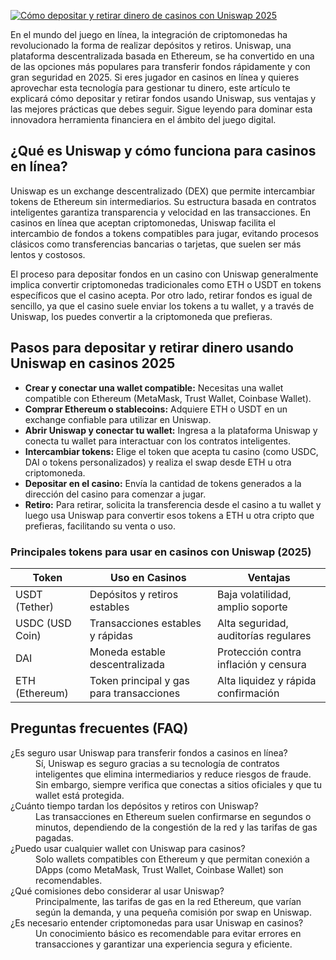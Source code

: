 [![Cómo depositar y retirar dinero de casinos con Uniswap 2025](https://123-caf.pages.dev/gitsignup.png)](https://vrmoo.ru/Bt82HjjY)

<p>En el mundo del juego en línea, la integración de criptomonedas ha revolucionado la forma de realizar depósitos y retiros. Uniswap, una plataforma descentralizada basada en Ethereum, se ha convertido en una de las opciones más populares para transferir fondos rápidamente y con gran seguridad en 2025. Si eres jugador en casinos en línea y quieres aprovechar esta tecnología para gestionar tu dinero, este artículo te explicará cómo depositar y retirar fondos usando Uniswap, sus ventajas y las mejores prácticas que debes seguir. Sigue leyendo para dominar esta innovadora herramienta financiera en el ámbito del juego digital.</p>  <h2>¿Qué es Uniswap y cómo funciona para casinos en línea?</h2> <p>Uniswap es un exchange descentralizado (DEX) que permite intercambiar tokens de Ethereum sin intermediarios. Su estructura basada en contratos inteligentes garantiza transparencia y velocidad en las transacciones. En casinos en línea que aceptan criptomonedas, Uniswap facilita el intercambio de fondos a tokens compatibles para jugar, evitando procesos clásicos como transferencias bancarias o tarjetas, que suelen ser más lentos y costosos.</p> <p>El proceso para depositar fondos en un casino con Uniswap generalmente implica convertir criptomonedas tradicionales como ETH o USDT en tokens específicos que el casino acepta. Por otro lado, retirar fondos es igual de sencillo, ya que el casino suele enviar los tokens a tu wallet, y a través de Uniswap, los puedes convertir a la criptomoneda que prefieras.</p>  <h2>Pasos para depositar y retirar dinero usando Uniswap en casinos 2025</h2> <ul>   <li><strong>Crear y conectar una wallet compatible:</strong> Necesitas una wallet compatible con Ethereum (MetaMask, Trust Wallet, Coinbase Wallet).</li>   <li><strong>Comprar Ethereum o stablecoins:</strong> Adquiere ETH o USDT en un exchange confiable para utilizar en Uniswap.</li>   <li><strong>Abrir Uniswap y conectar tu wallet:</strong> Ingresa a la plataforma Uniswap y conecta tu wallet para interactuar con los contratos inteligentes.</li>   <li><strong>Intercambiar tokens:</strong> Elige el token que acepta tu casino (como USDC, DAI o tokens personalizados) y realiza el swap desde ETH u otra criptomoneda.</li>   <li><strong>Depositar en el casino:</strong> Envía la cantidad de tokens generados a la dirección del casino para comenzar a jugar.</li>   <li><strong>Retiro:</strong> Para retirar, solicita la transferencia desde el casino a tu wallet y luego usa Uniswap para convertir esos tokens a ETH u otra cripto que prefieras, facilitando su venta o uso.</li> </ul>  <h3>Principales tokens para usar en casinos con Uniswap (2025)</h3> <table>   <thead>     <tr>       <th>Token</th>       <th>Uso en Casinos</th>       <th>Ventajas</th>     </tr>   </thead>   <tbody>     <tr>       <td>USDT (Tether)</td>       <td>Depósitos y retiros estables</td>       <td>Baja volatilidad, amplio soporte</td>     </tr>     <tr>       <td>USDC (USD Coin)</td>       <td>Transacciones estables y rápidas</td>       <td>Alta seguridad, auditorías regulares</td>     </tr>     <tr>       <td>DAI</td>       <td>Moneda estable descentralizada</td>       <td>Protección contra inflación y censura</td>     </tr>     <tr>       <td>ETH (Ethereum)</td>       <td>Token principal y gas para transacciones</td>       <td>Alta liquidez y rápida confirmación</td>     </tr>   </tbody> </table>  <h2>Preguntas frecuentes (FAQ)</h2> <dl>   <dt>¿Es seguro usar Uniswap para transferir fondos a casinos en línea?</dt>   <dd>Sí, Uniswap es seguro gracias a su tecnología de contratos inteligentes que elimina intermediarios y reduce riesgos de fraude. Sin embargo, siempre verifica que conectas a sitios oficiales y que tu wallet está protegida.</dd>    <dt>¿Cuánto tiempo tardan los depósitos y retiros con Uniswap?</dt>   <dd>Las transacciones en Ethereum suelen confirmarse en segundos o minutos, dependiendo de la congestión de la red y las tarifas de gas pagadas.</dd>    <dt>¿Puedo usar cualquier wallet con Uniswap para casinos?</dt>   <dd>Solo wallets compatibles con Ethereum y que permitan conexión a DApps (como MetaMask, Trust Wallet, Coinbase Wallet) son recomendables.</dd>    <dt>¿Qué comisiones debo considerar al usar Uniswap?</dt>   <dd>Principalmente, las tarifas de gas en la red Ethereum, que varían según la demanda, y una pequeña comisión por swap en Uniswap.</dd>    <dt>¿Es necesario entender criptomonedas para usar Uniswap en casinos?</dt>   <dd>Un conocimiento básico es recomendable para evitar errores en transacciones y garantizar una experiencia segura y eficiente.</dd> </dl>
